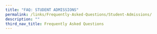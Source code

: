 ```yaml
---
title: "FAQ: STUDENT ADMISSIONS"
permalink: /links/Frequently-Asked-Questions/Student-Admissions/
description: ""
third_nav_title: Frequently Asked Questions
---
```

